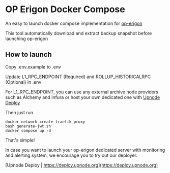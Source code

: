 # OP Erigon Docker Compose

An easy to launch docker compose implementation for [op-erigon](https://github.com/testinprod-io/op-erigon)

This tool automatically download and extract backup snapshot before launching op-erigon

## How to launch

Copy .env.example to .env

Update L1_RPC_ENDPOINT (Required) and ROLLUP_HISTORICALRPC (Optional) in .env

For L1_RPC_ENDPOINT, you can use any external archive node providers such as Alchemy and Infura or host your own dedicated one with [Upnode Deploy](https://deploy.upnode.org)

Then just run

```
docker network create traefik_proxy
bash generate-jwt.sh
docker compose up -d
```

That's simple!

In case you want to launch your op-erigon dedicated server with monitoring and alerting system, we encourage you to try out our deployer.

[Upnode Deploy | https://deploy.upnode.org](https://deploy.upnode.org)

